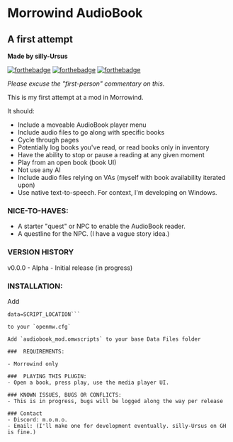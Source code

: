 # Morrowind AudioBook
## A first attempt

**Made by silly-Ursus**

[![forthebadge](https://forthebadge.com/images/badges/built-with-love.svg)](https://forthebadge.com)
[![forthebadge](https://forthebadge.com/images/badges/built-with-resentment.png)](https://forthebadge.com)
[![forthebadge](https://forthebadge.com/images/badges/kinda-sfw.png)](https://forthebadge.com)


_Please excuse the "first-person" commentary on this._

This is my first attempt at a mod in Morrowind.

It should:
- Include a moveable AudioBook player menu
- Include audio files to go along with specific books
- Cycle through pages
- Potentially log books you've read, or read books only in inventory
- Have the ability to stop or pause a reading at any given moment
- Play from an open book (book UI)
- Not use any AI
- Include audio files relying on VAs (myself with book availability iterated upon)
- Use native text-to-speech. For context, I'm developing on Windows.

### NICE-TO-HAVES:

- A starter "quest" or NPC to enable the AudioBook reader.
- A questline for the NPC. (I have a vague story idea.)

### VERSION HISTORY

v0.0.0 - Alpha - Initial release (in progress)

### INSTALLATION:

Add
```content=my_lua_mod.omwscripts
data=SCRIPT_LOCATION```

to your `openmw.cfg`

Add `audiobook_mod.omwscripts` to your base Data Files folder

###  REQUIREMENTS:

- Morrowind only

###  PLAYING THIS PLUGIN:
- Open a book, press play, use the media player UI.

### KNOWN ISSUES, BUGS OR CONFLICTS:
- This is in progress, bugs will be logged along the way per release

### Contact
- Discord: m.o.m.o.
- Email: (I'll make one for development eventually. silly-Ursus on GH is fine.)
